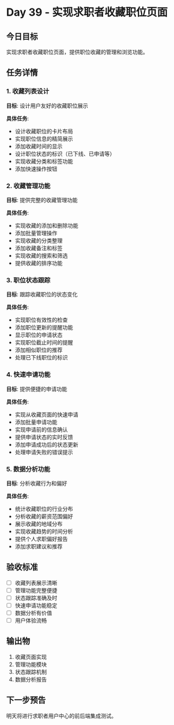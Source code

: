 # Day 39 - 实现求职者收藏职位页面

## 今日目标
实现求职者收藏职位页面，提供职位收藏的管理和浏览功能。

## 任务详情

### 1. 收藏列表设计
**目标**: 设计用户友好的收藏职位展示

**具体任务**:
- 设计收藏职位的卡片布局
- 实现职位信息的精简展示
- 添加收藏时间的显示
- 设计职位状态的标识（已下线、已申请等）
- 实现收藏分类和标签功能
- 添加快速操作按钮

### 2. 收藏管理功能
**目标**: 提供完整的收藏管理功能

**具体任务**:
- 实现收藏的添加和删除功能
- 添加批量管理操作
- 实现收藏的分类整理
- 添加收藏备注和标签
- 实现收藏的搜索和筛选
- 提供收藏的排序功能

### 3. 职位状态跟踪
**目标**: 跟踪收藏职位的状态变化

**具体任务**:
- 实现职位有效性的检查
- 添加职位更新的提醒功能
- 显示职位的申请状态
- 实现职位截止时间的提醒
- 添加相似职位的推荐
- 处理已下线职位的标识

### 4. 快速申请功能
**目标**: 提供便捷的申请功能

**具体任务**:
- 实现从收藏页面的快速申请
- 添加批量申请功能
- 实现申请前的信息确认
- 提供申请状态的实时反馈
- 添加申请成功后的状态更新
- 处理申请失败的错误提示

### 5. 数据分析功能
**目标**: 分析收藏行为和偏好

**具体任务**:
- 统计收藏职位的行业分布
- 分析收藏的薪资范围偏好
- 展示收藏的地域分布
- 实现收藏趋势的时间分析
- 提供个人求职偏好报告
- 添加求职建议和推荐

## 验收标准
- [ ] 收藏列表展示清晰
- [ ] 管理功能完整便捷
- [ ] 状态跟踪准确及时
- [ ] 快速申请功能稳定
- [ ] 数据分析有价值
- [ ] 用户体验流畅

## 输出物
1. 收藏页面实现
2. 管理功能模块
3. 状态跟踪机制
4. 数据分析报告

## 下一步预告
明天将进行求职者用户中心的前后端集成测试。
